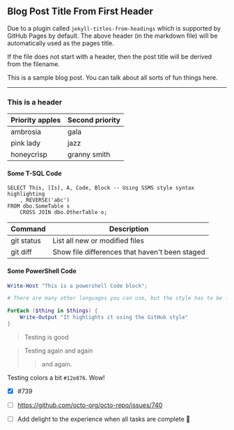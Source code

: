 ## Blog Post Title From First Header

Due to a plugin called `jekyll-titles-from-headings` which is supported by GitHub Pages by default. The above header (in the markdown file) will be automatically used as the pages title.

If the file does not start with a header, then the post title will be derived from the filename.

This is a sample blog post. You can talk about all sorts of fun things here.

---

### This is a header

| Priority apples | Second priority |
| --- | --- |
| ambrosia | gala |
| pink lady | jazz |
| honeycrisp | granny smith |

#### Some T-SQL Code

```tsql
SELECT This, [Is], A, Code, Block -- Using SSMS style syntax highlighting
    , REVERSE('abc')
FROM dbo.SomeTable s
    CROSS JOIN dbo.OtherTable o;
```

| Command | Description |
| --- | --- |
| git status | List all new or modified files |
| git diff | Show file differences that haven't been staged |

#### Some PowerShell Code

```powershell
Write-Host "This is a powershell Code block";

# There are many other languages you can use, but the style has to be loaded first

ForEach ($thing in $things) {
    Write-Output "It highlights it using the GitHub style"
}
```
>Testing is good

> Testing again
> and again
> > and again.

Testing colors a bit `#12e876`. Wow!

- [x] #739
- [ ] https://github.com/octo-org/octo-repo/issues/740
- [ ] Add delight to the experience when all tasks are complete :tada:



